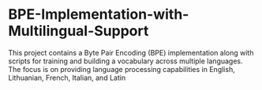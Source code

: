 # BPE-Implementation-with-Multilingual-Support
This project contains a Byte Pair Encoding (BPE) implementation along with scripts for training and building a vocabulary across multiple languages. The focus is on providing language processing capabilities in English, Lithuanian, French, Italian, and Latin

